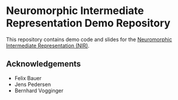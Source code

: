 # Neuromorphic Intermediate Representation Demo Repository

This repository contains demo code and slides for the [Neuromorphic Intermediate Representation (NIR)](https://github.com/neuromorphs/nir). 

## Acknowledgements
* Felix Bauer
* Jens Pedersen
* Bernhard Vogginger
